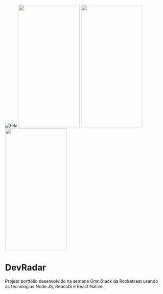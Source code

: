 ![tela](https://user-images.githubusercontent.com/54191251/72550960-9ffff380-3872-11ea-9ad2-d7e2b455d838.png )
<img src="https://user-images.githubusercontent.com/54191251/72616776-608ae300-3916-11ea-8629-3fdd3956d5dc.png" data-canonical-src="https://user-images.githubusercontent.com/54191251/72616776-608ae300-3916-11ea-8629-3fdd3956d5dc.png" width="200" height="400" />
<img src="https://user-images.githubusercontent.com/54191251/72616848-844e2900-3916-11ea-9b2a-0ae3431b34a4.png" data-canonical-src="https://user-images.githubusercontent.com/54191251/72616848-844e2900-3916-11ea-9b2a-0ae3431b34a4.png" width="200" height="400" />
<img src="https://user-images.githubusercontent.com/54191251/72616882-98922600-3916-11ea-8882-e655e2d92854.png" data-canonical-src="https://user-images.githubusercontent.com/54191251/72616882-98922600-3916-11ea-8882-e655e2d92854.png" width="200" height="400" />
# DevRadar
Projeto portfólio desenvolvido na semana OmniStack da Rocketseat usando as tecnologias Node.JS, ReactJS e React Native.
